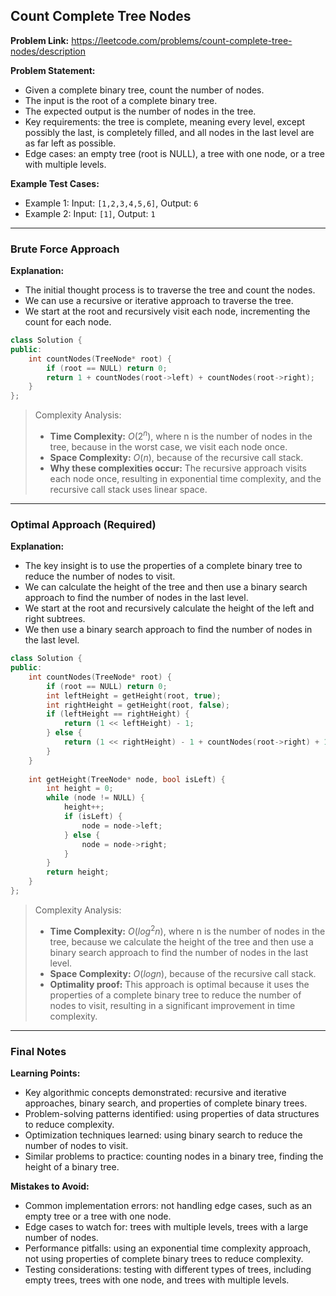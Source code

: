 ## Count Complete Tree Nodes

**Problem Link:** https://leetcode.com/problems/count-complete-tree-nodes/description

**Problem Statement:**
- Given a complete binary tree, count the number of nodes.
- The input is the root of a complete binary tree.
- The expected output is the number of nodes in the tree.
- Key requirements: the tree is complete, meaning every level, except possibly the last, is completely filled, and all nodes in the last level are as far left as possible.
- Edge cases: an empty tree (root is NULL), a tree with one node, or a tree with multiple levels.

**Example Test Cases:**
- Example 1: Input: `[1,2,3,4,5,6]`, Output: `6`
- Example 2: Input: `[1]`, Output: `1`

---

### Brute Force Approach

**Explanation:**
- The initial thought process is to traverse the tree and count the nodes.
- We can use a recursive or iterative approach to traverse the tree.
- We start at the root and recursively visit each node, incrementing the count for each node.

```cpp
class Solution {
public:
    int countNodes(TreeNode* root) {
        if (root == NULL) return 0;
        return 1 + countNodes(root->left) + countNodes(root->right);
    }
};
```

> Complexity Analysis:
> - **Time Complexity:** $O(2^n)$, where n is the number of nodes in the tree, because in the worst case, we visit each node once.
> - **Space Complexity:** $O(n)$, because of the recursive call stack.
> - **Why these complexities occur:** The recursive approach visits each node once, resulting in exponential time complexity, and the recursive call stack uses linear space.

---

### Optimal Approach (Required)

**Explanation:**
- The key insight is to use the properties of a complete binary tree to reduce the number of nodes to visit.
- We can calculate the height of the tree and then use a binary search approach to find the number of nodes in the last level.
- We start at the root and recursively calculate the height of the left and right subtrees.
- We then use a binary search approach to find the number of nodes in the last level.

```cpp
class Solution {
public:
    int countNodes(TreeNode* root) {
        if (root == NULL) return 0;
        int leftHeight = getHeight(root, true);
        int rightHeight = getHeight(root, false);
        if (leftHeight == rightHeight) {
            return (1 << leftHeight) - 1;
        } else {
            return (1 << rightHeight) - 1 + countNodes(root->right) + 1;
        }
    }
    
    int getHeight(TreeNode* node, bool isLeft) {
        int height = 0;
        while (node != NULL) {
            height++;
            if (isLeft) {
                node = node->left;
            } else {
                node = node->right;
            }
        }
        return height;
    }
};
```

> Complexity Analysis:
> - **Time Complexity:** $O(log^2 n)$, where n is the number of nodes in the tree, because we calculate the height of the tree and then use a binary search approach to find the number of nodes in the last level.
> - **Space Complexity:** $O(log n)$, because of the recursive call stack.
> - **Optimality proof:** This approach is optimal because it uses the properties of a complete binary tree to reduce the number of nodes to visit, resulting in a significant improvement in time complexity.

---

### Final Notes

**Learning Points:**
- Key algorithmic concepts demonstrated: recursive and iterative approaches, binary search, and properties of complete binary trees.
- Problem-solving patterns identified: using properties of data structures to reduce complexity.
- Optimization techniques learned: using binary search to reduce the number of nodes to visit.
- Similar problems to practice: counting nodes in a binary tree, finding the height of a binary tree.

**Mistakes to Avoid:**
- Common implementation errors: not handling edge cases, such as an empty tree or a tree with one node.
- Edge cases to watch for: trees with multiple levels, trees with a large number of nodes.
- Performance pitfalls: using an exponential time complexity approach, not using properties of complete binary trees to reduce complexity.
- Testing considerations: testing with different types of trees, including empty trees, trees with one node, and trees with multiple levels.